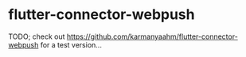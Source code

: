 # flutter-connector-webpush
TODO; check out https://github.com/karmanyaahm/flutter-connector-webpush for a test version...
